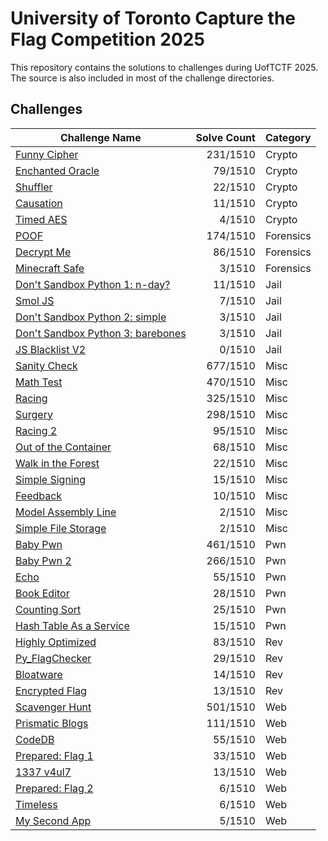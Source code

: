 # University of Toronto Capture the Flag Competition 2025
This repository contains the solutions to challenges during UofTCTF 2025. The source is also included in most of the challenge directories.

## Challenges

| Challenge Name                                               | Solve Count | Category  |
| ------------------------------------------------------------ | ----------: | --------- |
| [Funny Cipher](./funny-cipher)                               |     231/1510 | Crypto    |
| [Enchanted Oracle](./enchanted-oracle)                       |      79/1510 | Crypto    |
| [Shuffler](./shuffler)                                       |      22/1510 | Crypto    |
| [Causation](./causation)                                     |      11/1510 | Crypto    |
| [Timed AES](./timed-aes)                                     |       4/1510 | Crypto    |
| [POOF](./poof)                                               |     174/1510 | Forensics |
| [Decrypt Me](./decrypt-me)                                   |      86/1510 | Forensics |
| [Minecraft Safe](./minecraft-safe)                           |       3/1510 | Forensics |
| [Don't Sandbox Python 1: n-day?](./dont-sandbox-python-1)    |      11/1510 | Jail      |
| [Smol JS](./smol-js)                                         |       7/1510 | Jail      |
| [Don't Sandbox Python 2: simple](./dont-sandbox-python-2)    |       3/1510 | Jail      |
| [Don't Sandbox Python 3: barebones](./dont-sandbox-python-3) |       3/1510 | Jail      |
| [JS Blacklist V2](./js-blacklist-v2)                         |       0/1510 | Jail      |
| [Sanity Check](./sanity-check)                               |     677/1510 | Misc      |
| [Math Test](./math-test)                                     |     470/1510 | Misc      |
| [Racing](./racing)                                           |     325/1510 | Misc      |
| [Surgery](./surgery)                                         |     298/1510 | Misc      |
| [Racing 2](./racing-2)                                       |      95/1510 | Misc      |
| [Out of the Container](./out-of-the-container)               |      68/1510 | Misc      |
| [Walk in the Forest](./walk-in-the-forest)                   |      22/1510 | Misc      |
| [Simple Signing](./simple-signing)                           |      15/1510 | Misc      |
| [Feedback](./feedback)                                       |      10/1510 | Misc      |
| [Model Assembly Line](./model-assembly-line)                 |       2/1510 | Misc      |
| [Simple File Storage](./simple-file-storage)                 |       2/1510 | Misc      |
| [Baby Pwn](./baby-pwn)                                       |     461/1510 | Pwn       |
| [Baby Pwn 2](./baby-pwn-2)                                   |     266/1510 | Pwn       |
| [Echo](./echo)                                               |      55/1510 | Pwn       |
| [Book Editor](./book-editor)                                 |      28/1510 | Pwn       |
| [Counting Sort](./counting-sort)                             |      25/1510 | Pwn       |
| [Hash Table As a Service](./hash-table-as-a-service)         |      15/1510 | Pwn       |
| [Highly Optimized](./highly-optimized)                       |      83/1510 | Rev       |
| [Py_FlagChecker](./py-flagchecker)                           |      29/1510 | Rev       |
| [Bloatware](./bloatware)                                     |      14/1510 | Rev       |
| [Encrypted Flag](./encrypted-flag)                           |      13/1510 | Rev       |
| [Scavenger Hunt](./scavenger-hunt)                           |     501/1510 | Web       |
| [Prismatic Blogs](./prismatic-blogs)                         |     111/1510 | Web       |
| [CodeDB](./code-db)                                          |      55/1510 | Web       |
| [Prepared: Flag 1](./prepared-1)                             |      33/1510 | Web       |
| [1337 v4ul7](./leet-vault)                                   |      13/1510 | Web       |
| [Prepared: Flag 2](./prepared-2)                             |       6/1510 | Web       |
| [Timeless](./timeless)                                       |       6/1510 | Web       |
| [My Second App](./my-second-app)                             |       5/1510 | Web       |